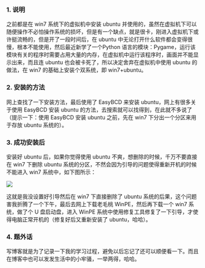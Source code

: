 ### 1. 说明
之前都是在 win7 系统下的虚拟机中安装 ubuntu 并使用的，虽然在虚拟机下可以随便操作不必怕操作系统的损坏，但是有一个缺点，就是很卡，刚进入虚拟机下或许挺流畅的，但是开了一段时间后，在 ubuntu 中无论打开什么软件都会变得很慢，根本不能使用，然后最近新学了一个Python 语言的模块：Pygame，运行该模块有关的程序时需要占用大量的内存，在虚拟机中运行该程序时，画面并不能显示出来，而且连 ubuntu 也会被卡死了，所以决定舍弃在虚拟机中使用 ubuntu 的做法，在 win7 的基础上安装个双系统，即 win7+ubuntu。

### 2. 安装的方法
网上查找了一下安装方法，最后使用了 EasyBCD 来安装 ubuntu，网上有很多关于使用 EasyBCD 安装 ubuntu 的方法，去搜索就可以找得到，在此就不多说了（提示一下：使用 EasyBCD 安装 ubuntu 之前，先在 win7 下分出一个分区来用于存放 ubuntu 系统的）。

### 3. 成功安装后
安装好 ubuntu 后，如果你觉得使用 ubuntu 不爽，想删除的时候，千万不要直接在 win7 下删除 ubuntu 系统的分区，不然会因为引导的问题使得重新开机的时候不能进入 win7 系统中，如下图所示：

![](./Ubuntu%E7%9A%84%E5%BC%80%E5%A7%8B.assets%5C092030_NH0n_2363215.png)

这就是我没设置好引导然后在 win7 下直接删除了 ubuntu 系统的后果，这个问题害我折腾了一个下午，最后去网上下载老毛桃 WinPE，然后再下载一个 win7 系统，做了个 U 盘启动盘，进入 WinPE 系统中使用修复工具修复了一下引导，才使得电脑正常开机的（修复好后又重新安装了 ubuntu，哈哈）。

### 4. 题外话
写博客就是为了记录一下我的学习过程，避免以后忘记了还可以顺便看一下。而且在博客中也可以发发生活中的小牢骚，一举两得，哈哈。